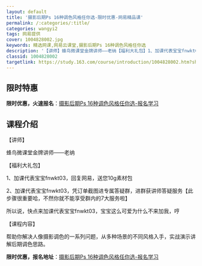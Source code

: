 ```yaml
---
layout: default
title: '摄影后期Ps 16种调色风格任你选-限时优惠-网易精品课'
permalink: /:categories/:title/
categories: wangyi2
tags: 网易提供
cover: 1004828002.jpg
keywords: 精选网课,网易云课堂,摄影后期Ps 16种调色风格任你选
description: '【讲师】蜂鸟微课堂金牌讲师——老纳【福利大礼包】1、加课代表宝宝fnwkt03，回复网易，送您10g素材包2、加课代表宝'
classid: 1004828002
targetlink: https://study.163.com/course/introduction/1004828002.htm?share=1&shareId=1025206652&utm_campaign=share&utm_medium=iphoneShare&utm_source=&utm_u=1025206652
---
```


## 限时特惠

**限时优惠，火速报名**：[摄影后期Ps 16种调色风格任你选-报名学习](https://study.163.com/course/introduction/1004828002.htm?share=1&shareId=1025206652&utm_campaign=share&utm_medium=iphoneShare&utm_source=&utm_u=1025206652)

## 课程介绍

【讲师】

蜂鸟微课堂金牌讲师——老纳

【福利大礼包】

1、加课代表宝宝fnwkt03，回复网易，送您10g素材包

2、加课代表宝宝fnwkt03，凭订单截图进专属答疑群，进群获讲师答疑服务【此步骤很重要哈，不然你就不能享受群内的7大服务啦】

所以说，快点来加课代表宝宝fnwkt03，宝宝这么可爱为什么不来加我，哼

【课程内容】

帮助你解决人像摄影调色的一系列问题，从多种场景的不同风格入手，实战演示讲解后期调色思路。

**限时优惠，报名地址**：[摄影后期Ps 16种调色风格任你选-报名学习](https://study.163.com/course/introduction/1004828002.htm?share=1&shareId=1025206652&utm_campaign=share&utm_medium=iphoneShare&utm_source=&utm_u=1025206652)

